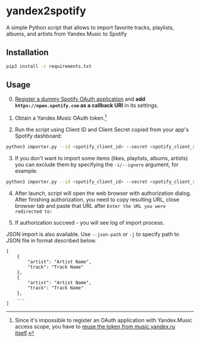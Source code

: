 # yandex2spotify

A simple Python script that allows to import favorite tracks, playlists, albums, and artists from Yandex.Music to Spotify

## Installation

```bash
pip3 install -r requirements.txt
```

## Usage

0) [Register a dummy Spotify OAuth application](https://developer.spotify.com/dashboard) and **add `https://open.spotify.com` as a callback URI** in its settings.

1) Obtain a Yandex.Music OAuth token.[^1]

2) Run the script using Client ID and Client Secret copied from your app's Spotify dashboard:
```bash
python3 importer.py --id <spotify_client_id> --secret <spotify_client_secret> -u <spotify_username> -t <yandex_token>
```

3) If you don't want to import some items (likes, playlists, albums, artists) you can exclude them by specifying the `-i/--ignore` argument, for example:
```bash
python3 importer.py --id <spotify_client_id> --secret <spotify_client_secret> -u <spotify_username> -t <yandex_token> -i playlists albums artists
```

4) After launch, script will open the web browser with authorization dialog. After finishing authorization, you need to copy resulting URL, close browser tab and paste that URL after `Enter the URL you were redirected to:`

5) If authorization succeed - you will see log of import process.

JSON import is also available. Use `--json-path` or `-j` to specify path to JSON file in format described below.
```
[
	{
		"artist": "Artist Name",
		"track": "Track Name"
	},
	{
		"artist": "Artist Name",
		"track": "Track Name"
	},
	...
]
```

[^1]: Since it's impossible to register an OAuth application with Yandex.Music access scope, you have to [reuse the token from music.yandex.ru itself](https://github.com/MarshalX/yandex-music-api/discussions/513).
